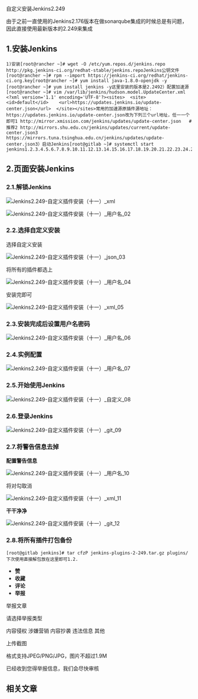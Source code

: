自定义安装Jenkins2.249

由于之前一直使用的Jenkins2.176版本在做sonarqube集成的时候总是有问题，因此直接使用最新版本的2.249来集成

## 1.安装Jenkins

```
1)安装[root@rancher ~]# wget -O /etc/yum.repos.d/jenkins.repo http://pkg.jenkins-ci.org/redhat-stable/jenkins.repoJenkins公钥文件[root@rancher ~]# rpm --import https://jenkins-ci.org/redhat/jenkins-ci.org.key[root@rancher ~]# yum install java-1.8.0-openjdk -y [root@rancher ~]# yum install jenkins -y这里安装的版本是2.2492）配置加速源[root@rancher ~]# vim /var/lib/jenkins/hudson.model.UpdateCenter.xml <?xml version='1.1' encoding='UTF-8'?><sites>  <site>    <id>default</id>    <url>https://updates.jenkins.io/update-center.json</url>  </site></sites>常用的加速源原插件源地址：https://updates.jenkins.io/update-center.json改为下列三个url地址，任一一个即可1 http://mirror.xmission.com/jenkins/updates/update-center.json   # 推荐2 http://mirrors.shu.edu.cn/jenkins/updates/current/update-center.json3 https://mirrors.tuna.tsinghua.edu.cn/jenkins/updates/update-center.json3）启动Jenkins[root@gitlab ~]# systemctl start jenkins1.2.3.4.5.6.7.8.9.10.11.12.13.14.15.16.17.18.19.20.21.22.23.24.25.26.27.
```

## 2.页面安装Jenkins

### 2.1.解锁Jenkins

![Jenkins2.249-自定义插件安装（十一）_xml](https://s2.51cto.com/images/blog/202111/18144802_6195f722b849828714.png?x-oss-process=image/watermark,size_16,text_QDUxQ1RP5Y2a5a6i,color_FFFFFF,t_30,g_se,x_10,y_10,shadow_20,type_ZmFuZ3poZW5naGVpdGk= "在这里插入图片描述")

![Jenkins2.249-自定义插件安装（十一）_用户名_02](https://s2.51cto.com/images/blog/202111/18144802_6195f722ef4f294127.png?x-oss-process=image/watermark,size_16,text_QDUxQ1RP5Y2a5a6i,color_FFFFFF,t_30,g_se,x_10,y_10,shadow_20,type_ZmFuZ3poZW5naGVpdGk= "在这里插入图片描述")

### 2.2.选择自定义安装

选择自定义安装

![Jenkins2.249-自定义插件安装（十一）_json_03](https://s2.51cto.com/images/blog/202111/18144803_6195f723489cd15463.png?x-oss-process=image/watermark,size_16,text_QDUxQ1RP5Y2a5a6i,color_FFFFFF,t_30,g_se,x_10,y_10,shadow_20,type_ZmFuZ3poZW5naGVpdGk= "在这里插入图片描述")

将所有的插件都选上

![Jenkins2.249-自定义插件安装（十一）_用户名_04](https://s2.51cto.com/images/blog/202111/18144803_6195f72377a5916510.png?x-oss-process=image/watermark,size_16,text_QDUxQ1RP5Y2a5a6i,color_FFFFFF,t_30,g_se,x_10,y_10,shadow_20,type_ZmFuZ3poZW5naGVpdGk= "在这里插入图片描述")

安装完即可

![Jenkins2.249-自定义插件安装（十一）_xml_05](https://s2.51cto.com/images/blog/202111/18144803_6195f723af25327921.png?x-oss-process=image/watermark,size_16,text_QDUxQ1RP5Y2a5a6i,color_FFFFFF,t_30,g_se,x_10,y_10,shadow_20,type_ZmFuZ3poZW5naGVpdGk= "在这里插入图片描述")

### 2.3.安装完成后设置用户名密码

![Jenkins2.249-自定义插件安装（十一）_用户名_06](https://s2.51cto.com/images/blog/202111/18144804_6195f72400ff071823.png?x-oss-process=image/watermark,size_16,text_QDUxQ1RP5Y2a5a6i,color_FFFFFF,t_30,g_se,x_10,y_10,shadow_20,type_ZmFuZ3poZW5naGVpdGk= "在这里插入图片描述")

### 2.4.实例配置

![Jenkins2.249-自定义插件安装（十一）_用户名_07](https://s2.51cto.com/images/blog/202111/18144804_6195f724e98d639439.png?x-oss-process=image/watermark,size_16,text_QDUxQ1RP5Y2a5a6i,color_FFFFFF,t_30,g_se,x_10,y_10,shadow_20,type_ZmFuZ3poZW5naGVpdGk= "在这里插入图片描述")

### 2.5.开始使用Jenkins

![Jenkins2.249-自定义插件安装（十一）_自定义_08](https://s2.51cto.com/images/blog/202111/18144805_6195f72518d913063.png?x-oss-process=image/watermark,size_16,text_QDUxQ1RP5Y2a5a6i,color_FFFFFF,t_30,g_se,x_10,y_10,shadow_20,type_ZmFuZ3poZW5naGVpdGk= "在这里插入图片描述")

### 2.6.登录Jenkins

![Jenkins2.249-自定义插件安装（十一）_git_09](https://s2.51cto.com/images/blog/202111/18144805_6195f72571f7233772.png?x-oss-process=image/watermark,size_16,text_QDUxQ1RP5Y2a5a6i,color_FFFFFF,t_30,g_se,x_10,y_10,shadow_20,type_ZmFuZ3poZW5naGVpdGk= "在这里插入图片描述")

### 2.7.将警告信息去掉

**配置警告信息**

![Jenkins2.249-自定义插件安装（十一）_用户名_10](https://s2.51cto.com/images/blog/202111/18144805_6195f725bfee572740.png?x-oss-process=image/watermark,size_16,text_QDUxQ1RP5Y2a5a6i,color_FFFFFF,t_30,g_se,x_10,y_10,shadow_20,type_ZmFuZ3poZW5naGVpdGk= "在这里插入图片描述")

将对勾取消

![Jenkins2.249-自定义插件安装（十一）_xml_11](https://s2.51cto.com/images/blog/202111/18144806_6195f7260158846877.png?x-oss-process=image/watermark,size_16,text_QDUxQ1RP5Y2a5a6i,color_FFFFFF,t_30,g_se,x_10,y_10,shadow_20,type_ZmFuZ3poZW5naGVpdGk= "在这里插入图片描述")

**干干净净**

![Jenkins2.249-自定义插件安装（十一）_git_12](https://s2.51cto.com/images/blog/202111/18144806_6195f726929f976052.png?x-oss-process=image/watermark,size_16,text_QDUxQ1RP5Y2a5a6i,color_FFFFFF,t_30,g_se,x_10,y_10,shadow_20,type_ZmFuZ3poZW5naGVpdGk= "在这里插入图片描述")

### 2.8.将所有插件打包备份

```
[root@gitlab jenkins]# tar cfzP jenkins-plugins-2-249.tar.gz plugins/下次使用直接解包放在这里即可1.2.
```

-   **赞**
-   **收藏**
-   **评论**
-   **举报**

举报文章

请选择举报类型

内容侵权 涉嫌营销 内容抄袭 违法信息 其他

上传截图

格式支持JPEG/PNG/JPG，图片不超过1.9M

已经收到您得举报信息，我们会尽快审核

## 相关文章